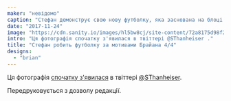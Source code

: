 ```yaml
---
maker: "невідомо"
caption: "Стефан демонструє свою нову футболку, яка заснована на блоці тіла Брайана."
date: "2017-11-24"
image: "https://cdn.sanity.io/images/hl5bw8cj/site-content/72a8175d98f267194c48ad940c734853a62e4e66-2045x2044.jpg"
intro: "Ця фотографія спочатку з'явилася в твіттері @SThanheiser ."
title: "Стефан робить футболку за мотивами Брайана 4/4"
designs:
  - "brian"
---
```



Ця фотографія [спочатку з'явилася](https://twitter.com/SThanheiser/status/933942463332536320) в твіттері [@SThanheiser](https://twitter.com/SThanheiser).

Передруковується з дозволу редакції.

